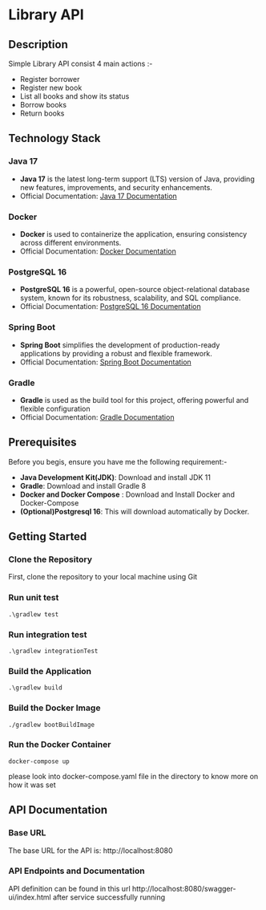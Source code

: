 # Library API
## Description
Simple Library API consist 4 main actions :-
- Register borrower
- Register new book
- List all books and show its status
- Borrow books
- Return books
## Technology Stack

### Java 17
- **Java 17** is the latest long-term support (LTS) version of Java, providing new features, improvements, and security enhancements.
- Official Documentation: [Java 17 Documentation](https://docs.oracle.com/en/java/javase/17/)

### Docker
- **Docker** is used to containerize the application, ensuring consistency across different environments.
- Official Documentation: [Docker Documentation](https://docs.docker.com/)

### PostgreSQL 16
- **PostgreSQL 16** is a powerful, open-source object-relational database system, known for its robustness, scalability, and SQL compliance.
- Official Documentation: [PostgreSQL 16 Documentation](https://www.postgresql.org/docs/16/)

### Spring Boot
- **Spring Boot** simplifies the development of production-ready applications by providing a robust and flexible framework.
- Official Documentation: [Spring Boot Documentation](https://spring.io/projects/spring-boot)

### Gradle
- **Gradle** is used as the build tool for this project, offering powerful and flexible configuration
- Official Documentation: [Gradle Documentation](https://docs.gradle.org/)

## Prerequisites
Before you begis, ensure you have me the following requirement:-
* **Java Development Kit(JDK)**: Download and install JDK 11
* **Gradle**: Download and install Gradle 8
* **Docker and Docker Compose** : Download and Install Docker and Docker-Compose
* **(Optional)Postgresql 16**: This will download automatically by Docker.
## Getting Started
### Clone the Repository
First, clone the repository to your local machine using Git

### Run unit test
```
.\gradlew test
```
### Run integration test
```
.\gradlew integrationTest
```

### Build the Application
```
.\gradlew build
```
### Build the Docker Image
```
./gradlew bootBuildImage
```

### Run the Docker Container
```
docker-compose up
```
please look into docker-compose.yaml file in the directory to know more on how it was set
## API Documentation
### Base URL
The base URL for the API is: http://localhost:8080
### API Endpoints and Documentation
API definition can be found in this url http://localhost:8080/swagger-ui/index.html after service successfully running


